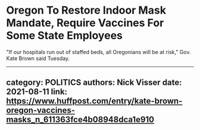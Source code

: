 # Oregon To Restore Indoor Mask Mandate, Require Vaccines For Some State Employees

"If our hospitals run out of staffed beds, all Oregonians will be at risk," Gov. Kate Brown said Tuesday.

---
category: POLITICS
authors: Nick Visser
date: 2021-08-11
link: https://www.huffpost.com/entry/kate-brown-oregon-vaccines-masks_n_611363fce4b08948dca1e910
---
